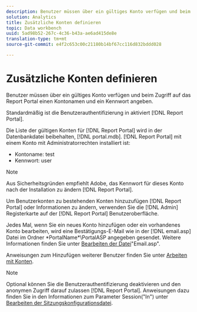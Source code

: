```yaml
---
description: Benutzer müssen über ein gültiges Konto verfügen und beim Zugriff auf das Report Portal einen Kontonamen und ein Kennwort angeben.
solution: Analytics
title: Zusätzliche Konten definieren
topic: Data workbench
uuid: 5ad98b52-267c-4c36-b43a-ae6ad415de8e
translation-type: tm+mt
source-git-commit: e4f2c653c00c21180b14bf67cc116d832bddd028

---
```



# Zusätzliche Konten definieren

Benutzer müssen über ein gültiges Konto verfügen und beim Zugriff auf das Report Portal einen Kontonamen und ein Kennwort angeben.

Standardmäßig ist die Benutzerauthentifizierung in aktiviert [!DNL Report Portal].

Die Liste der gültigen Konten für [!DNL Report Portal] wird in der Datenbankdatei beibehalten, [!DNL portal.mdb]. [!DNL Report Portal] mit einem Konto mit Administratorrechten installiert ist:

* Kontoname: test
* Kennwort: user

>[!NOTE]
>
>Aus Sicherheitsgründen empfiehlt Adobe, das Kennwort für dieses Konto nach der Installation zu ändern [!DNL Report Portal].

Um Benutzerkonten zu bestehenden Konten hinzuzufügen [!DNL Report Portal] oder Informationen zu ändern, verwenden Sie die [!DNL Admin] Registerkarte auf der [!DNL Report Portal] Benutzeroberfläche.

Jedes Mal, wenn Sie ein neues Konto hinzufügen oder ein vorhandenes Konto bearbeiten, wird eine Bestätigungs-E-Mail wie in der [!DNL email.asp] Datei im Ordner \*PortalName*\PortalASP angegeben gesendet. Weitere Informationen finden Sie unter [Bearbeiten der Datei](../../../home/c-rpt-oview/c-install-rpt-port/t-email-file.md#task-d9f4f306d38e435aa7effab3d94f690b)&quot;Email.asp&quot;.

Anweisungen zum Hinzufügen weiterer Benutzer finden Sie unter [Arbeiten mit Konten](../../../home/c-rpt-oview/c-admin-rpt/c-work-accts/c-work-accts.md#concept-c933a1940bda4a3489d61d8af315e45d).

>[!NOTE]
>
>Optional können Sie die Benutzerauthentifizierung deaktivieren und den anonymen Zugriff darauf zulassen [!DNL Report Portal]. Anweisungen dazu finden Sie in den Informationen zum Parameter Session(&quot;In&quot;) unter [Bearbeiten der Sitzungskonfigurationsdatei](../../../home/c-rpt-oview/c-install-rpt-port/t-edit-sess-config-file.md#task-cf11c3a780bd4936afd3f64a6b30afc7).

